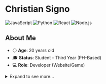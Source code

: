 # **Christian Signo**
![JavaScript](https://img.shields.io/badge/-JavaScript-ffb13b?logo=javascript)
![Python](https://img.shields.io/badge/-Python-3776ab?logo=python)
![React](https://img.shields.io/badge/React-Developer-61dafb)
![Node.js](https://img.shields.io/badge/-Node.js-339933?logo=node.js)

## About Me
- ⚪ **Age**: 20 years old
- 🎓 **Status**: Student - Third Year (PH-Based)
- 💻 **Role**: Developer (Website/Game)

<details>
  <summary> Expand to see more... </summary>

## Technologies & Tools I Work With

- JavaScript
- Python
- PHP
- C#
- Java
- C++
- TypeScript
- Kotlin
##
- Node.js
- Express.js
- REST APIs
- GraphQL
- MongoDB
- Flutter
- Unity (Game)
- Godot (Game)
- SQL (MySQL, PostgreSQL)
- Firebase
- JWT Authentication
- Docker
- Render
- AWS

## 🌱 Currently Learning
- A lil bit of exploring **Machine Learning** with Python
- Side Project **Full-Stack Applications** with React and Node.js
- Current Project: **School Capstone** with RESTful and Node.js using ExpressJS

</details>
